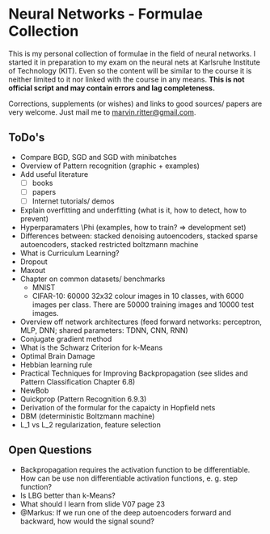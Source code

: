 Neural Networks - Formulae Collection
=====================================

This is my personal collection of formulae in the field of neural networks. I started it in preparation to my exam on the neural nets at Karlsruhe Institute of Technology (KIT). Even so the content will be similar to the course it is neither limited to it nor linked with the course in any means. __This is not official script and may contain errors and lag completeness.__

Corrections, supplements (or wishes) and links to good sources/ papers are very welcome. Just mail me to marvin.ritter@gmail.com.

ToDo's
------
- Compare BGD, SGD and SGD with minibatches
- Overview of Pattern recognition (graphic + examples)
- Add useful literature 
	- [ ] books
	- [ ] papers
	- [ ] Internet tutorials/ demos
- Explain overfitting and underfitting (what is it, how to detect, how to prevent)
- Hyperparamaters \Phi (examples, how to train? => development set)
- Differences between: stacked denoising autoencoders, stacked sparse autoencoders, stacked restricted boltzmann machine
- What is Curriculum Learning?
- Dropout
- Maxout
- Chapter on common datasets/ benchmarks
	- MNIST
	- CIFAR-10: 60000 32x32 colour images in 10 classes, with 6000 images per class. There are 50000 training images and 10000 test images. 
- Overview off network architectures (feed forward networks: perceptron, MLP, DNN; shared parameters: TDNN, CNN, RNN)
- Conjugate gradient method
- What is the Schwarz Criterion for k-Means
- Optimal Brain Damage
- Hebbian learning rule
- Practical Techniques for Improving Backpropagation (see slides and Pattern Classification Chapter 6.8)
- NewBob
- Quickprop (Pattern Recognition 6.9.3)
- Derivation of the formular for the capaicty in Hopfield nets
- DBM (deterministic Boltzmann machine)
- L_1 vs L_2 regularization, feature selection

Open Questions
--------------
- Backpropagation requires the activation function to be differentiable. How can be use non differentiable activation functions, e. g. step function?
- Is LBG better than k-Means?
- What should I learn from slide V07 page 23
- @Markus: If we run one of the deep autoencoders forward and backward, how would the signal sound?